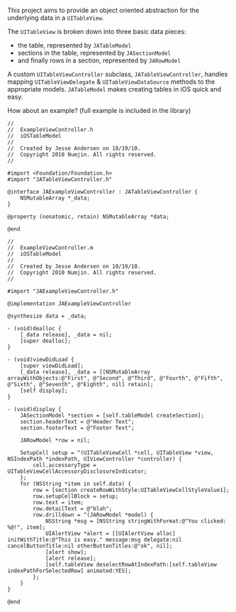 This project aims to provide an object oriented abstraction for the underlying data in a `UITableView`.

The `UITableView` is broken down into three basic data pieces:
 - the table, represented by `JATableModel`
 - sections in the table, represented by `JASectionModel`
 - and finally rows in a section, represented by `JARowModel`

A custom `UITableViewController` subclass, `JATableViewController`, handles mapping `UITableViewDelegate` & `UITableViewDataSource` methods to the appropriate models. `JATableModel` makes creating tables in iOS quick and easy.

How about an example? (full example is included in the library)

``` objc
//
//  ExampleViewController.h
//  iOSTableModel
//
//  Created by Jesse Andersen on 10/19/10.
//  Copyright 2010 Numjin. All rights reserved.
//

#import <Foundation/Foundation.h>
#import "JATableViewController.h"

@interface JAExampleViewController : JATableViewController {
	NSMutableArray *_data;
}

@property (nonatomic, retain) NSMutableArray *data;

@end

//
//  ExampleViewController.m
//  iOSTableModel
//
//  Created by Jesse Andersen on 10/19/10.
//  Copyright 2010 Numjin. All rights reserved.
//

#import "JAExampleViewController.h"

@implementation JAExampleViewController

@synthesize data = _data;

- (void)dealloc {
    [_data release], _data = nil;
    [super dealloc];
}

- (void)viewDidLoad {
    [super viewDidLoad];
    [_data release], _data = [[NSMutableArray arrayWithObjects:@"First", @"Second", @"Third", @"Fourth", @"Fifth", @"Sixth", @"Seventh", @"Eighth", nil] retain];
    [self display];
}

- (void)display {
    JASectionModel *section = [self.tableModel createSection];
    section.headerText = @"Header Text";
    section.footerText = @"Footer Text";

    JARowModel *row = nil;

    SetupCell setup = ^(UITableViewCell *cell, UITableView *view, NSIndexPath *indexPath, UIViewController *controller) {
        cell.accessoryType = UITableViewCellAccessoryDisclosureIndicator;
    };
    for (NSString *item in self.data) {
        row = [section createRowWithStyle:UITableViewCellStyleValue1];
        row.setupCellBlock = setup;
        row.text = item;
        row.detailText = @"blah";
        row.drilldown = ^(JARowModel *model) {
            NSString *msg = [NSString stringWithFormat:@"You clicked: %@!", item];
            UIAlertView *alert = [[UIAlertView alloc] initWithTitle:@"This is easy." message:msg delegate:nil cancelButtonTitle:nil otherButtonTitles:@"ok", nil];
            [alert show];
            [alert release];
            [self.tableView deselectRowAtIndexPath:[self.tableView indexPathForSelectedRow] animated:YES];
        };
    }
}

@end
```